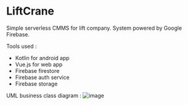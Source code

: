 # LiftCrane
Simple serverless CMMS for lift company. System powered by Google Firebase.  

Tools used :
  - Kotlin for android app
  - Vue.js for web app
  - Firebase firestore 
  - Firebase auth service
  - Firebase storage
     
        
 UML business class diagram : 
![image](https://user-images.githubusercontent.com/74464525/165415272-b5df90d8-9129-4d88-aa6b-35942c490a3e.png)
